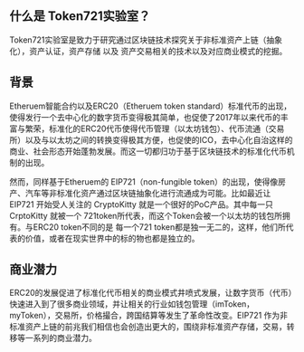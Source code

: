 ## 什么是 Token721实验室？

Token721实验室是致力于研究通过区块链技术探究关于非标准资产上链（抽象化），资产认证，资产存储 以及 资产交易相关的技术以及对应商业模式的挖掘。

## 背景
Etheruem智能合约以及ERC20（Etheruem token standard）标准代币的出现，使得发行一个去中心化的数字货币变得极其简单，也促使了2017年以来代币的丰富与繁荣，标准化的ERC20代币使得代币管理（以太坊钱包）、代币流通（交易所）以及与以太坊之间的转换变得极其方便，也促使的ICO，去中心化自治这样的商业、社会形态开始蓬勃发展。而这一切都归功于基于区块链技术的标准化代币机制的出现。

然而，同样基于Etheruem的 EIP721（non-fungible token）的出现，使得像房产、汽车等非标准化资产通过区块链抽象化进行流通成为可能。比如最近让 EIP721 开始受人关注的 CryptoKitty 就是一个很好的PoC产品。其中每一只 CrptoKitty 就被一个 721token所代表，而这个Token会被一个以太坊的钱包所拥有。与ERC20 token不同的是 每一个721 token都是独一无二的，这样，他们所代表的价值，或者在现实世界中的标的物也都是独立的。

## 商业潜力
ERC20的发展促进了标准化代币相关的商业模式井喷式发展，让数字货币（代币）快速进入到了很多商业领域，并让相关的行业如钱包管理（imToken，myToken），交易所，价格撮合，跨国结算等发生了革命性改变。EIP721 作为非标准资产上链的前兆我们相信也会创造出更大的，围绕非标准资产存储，交易，转移等一系列的商业潜力。


